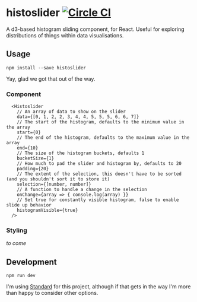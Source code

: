 # histoslider [![Circle CI](https://circleci.com/gh/samhogg/histoslider.svg?style=svg)](https://circleci.com/gh/samhogg/histoslider)

A d3-based histogram sliding component, for React. Useful for exploring distributions of things within data visualisations.

## Usage

`npm install --save histoslider`

Yay, glad we got that out of the way.

### Component
```JSX
  <Histoslider
    // An array of data to show on the slider
    data={[0, 1, 2, 2, 3, 4, 4, 5, 5, 5, 6, 6, 7]}
    // The start of the histogram, defaults to the minimum value in the array
    start={0}
    // The end of the histogram, defaults to the maximum value in the array
    end={10}
    // The size of the histogram buckets, defaults 1
    bucketSize={1}
    // How much to pad the slider and histogram by, defaults to 20
    padding={20}
    // The extent of the selection, this doesn't have to be sorted (and you shouldn't sort it to store it)
    selection={[number, number]}
    // A function to handle a change in the selection
    onChange={array => { console.log(array) }}
    // Set true for constantly visible histogram, false to enable slide up behavior
    histogramVisible={true}
  />
```

### Styling

*to come*


## Development

`npm run dev`

I'm using [Standard]() for this project, although if that gets in the way I'm more than happy to consider other options.
